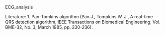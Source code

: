 ECG_analysis


Literature:
    1. Pan-Tomkins algorithm (Pan J., Tompkins W. J., A real-time QRS detection algorithm, IEEE Transactions on Biomedical Engineering, Vol. BME-32, No. 3, March 1985, pp. 230-236).